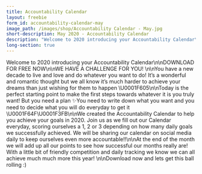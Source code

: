 ```yaml
---
title: Accountability Calendar
layout: freebie
form_id: accountability-calendar-may
image_path: /images/shop/Accountability Calendar - May.jpg
short-description: May 2020 - Accountability Calendar
description: "Welcome to 2020 introducing your Accountability Calendar\n\nDOWNLOAD FOR FREE NOW\n\nWE HAVE A CHALLENGE FOR YOU! \n\nYou have a new decade to live and love and do whatever you want to do! It’s a wonderful and romantic thought but we all know it’s much harder to achieve your dreams than just wishing for them to happen \U0001F605\n\nToday is the perfect starting point to make the first steps towards whatever it is you truly want! But you need a plan ✨You need to write down what you want and you need to decide what you will do everyday to get it \U0001F64F\U0001F3FB\n\nWe created the Accountability Calendar to help you achieve your goals in 2020. Join us as we fill out our Calendar everyday, scoring ourselves a 1, 2 or 3 depending on how many daily goals we successfully achieved. We will be sharing our calendar on social media daily to keep ourselves even more accountable!!\n\nAt the end of the month we will add up all our points to see how successful our months really are! With a little bit of friendly competition and daily tracking we know we can all achieve much much more this year! \n\nDownload now and lets get this ball rolling :)"
long-section: true
---
```


Welcome to 2020 introducing your Accountability Calendar\n\nDOWNLOAD FOR FREE NOW\n\nWE HAVE A CHALLENGE FOR YOU! \n\nYou have a new decade to live and love and do whatever you want to do! It’s a wonderful and romantic thought but we all know it’s much harder to achieve your dreams than just wishing for them to happen \U0001F605\n\nToday is the perfect starting point to make the first steps towards whatever it is you truly want! But you need a plan ✨You need to write down what you want and you need to decide what you will do everyday to get it \U0001F64F\U0001F3FB\n\nWe created the Accountability Calendar to help you achieve your goals in 2020. Join us as we fill out our Calendar everyday, scoring ourselves a 1, 2 or 3 depending on how many daily goals we successfully achieved. We will be sharing our calendar on social media daily to keep ourselves even more accountable!!\n\nAt the end of the month we will add up all our points to see how successful our months really are! With a little bit of friendly competition and daily tracking we know we can all achieve much much more this year! \n\nDownload now and lets get this ball rolling :)
